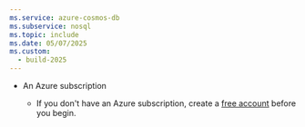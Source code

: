 ```yaml
---
ms.service: azure-cosmos-db
ms.subservice: nosql
ms.topic: include
ms.date: 05/07/2025
ms.custom:
  - build-2025
---
```


- An Azure subscription

    - If you don't have an Azure subscription, create a [free account](https://azure.microsoft.com/pricing/purchase-options/azure-account?cid=msft_learn) before you begin.